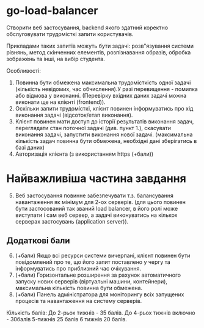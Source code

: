 # go-load-balancer
Створити веб застосування, backend якого здатний коректно обслуговувати трудомісткі запити користувачів.

Прикладами таких запитів можуть бути задачі: розв"язування системи рівнянь, метод скінченних елементів, розпізнавання образів, обробка зображень та інші, на вибір студента. 

Особливості:
1) Повинна бути обмежена максимальна трудомісткість одної задачі (кількість невідомих, час обчислення).У разі перевищення - помилка або відмова у виконанні. (Перевірку вхідних даних задачі можна виконати ще на клієнті (frontend)).
2) Оскільки запити трудомісткі, клієнт повинен інформуватись про хід виконання задачі (відсоток/етап виконання).
3) Клієнт повинен мати доступ до історії результатів виконання задач, переглядати стан поточної задачі (див. пункт 1.), скасувати виконання задачі, запустити виконання нової задачі. (максимальна кількість задач повинна бути обмежена, необхідні дані зберігатись в базі даних)
4) Авторизація клієнта (з використанням https (+бали))

# Найважливіша частина завдання
5) Веб застосування повинне забезпечувати т.з. балансування навантаження як мінімум для 2-ох серверів. 
(для цього повинен бути застосований так званий load balancer, в його ролі може виступати і сам веб сервер, а задачі виконуватись на кількох серверах застосувань (application server)).


## Додаткові бали
6) (+бали) Якщо всі ресурси системи вичерпані, клієнт повинен бути повідомлений про те, що його запит поставлено у чергу та інформуватись про приблизний час очікування.
7) (+бали) Горизонтальне розширення за рахунок автоматичного запуску нових серверів (віртуальні машини, контейнери), максимальна кількість повинна бути обмежена.
8) (+бали) Панель адміністратора для моніторингу всіх запущених процесів та навантаження на систему серверів.

Кількість балів: 
До 2-рьох тижнів - 35 балів.
До 4-рьох тижнів включно - 30балів
5-тижнів 25 балів
6 тижнів 20 балів.

